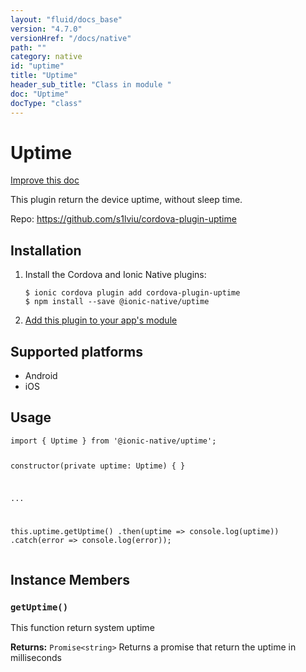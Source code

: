 ```yaml
---
layout: "fluid/docs_base"
version: "4.7.0"
versionHref: "/docs/native"
path: ""
category: native
id: "uptime"
title: "Uptime"
header_sub_title: "Class in module "
doc: "Uptime"
docType: "class"
---
```


<h1 class="api-title">Uptime</h1>

<a class="improve-v2-docs" href="http://github.com/ionic-team/ionic-native/edit/master/src/@ionic-native/plugins/uptime/index.ts#L1">
  Improve this doc
</a>







<p>This plugin return the device uptime, without sleep time.</p>


<p>Repo:
  <a href="https://github.com/s1lviu/cordova-plugin-uptime">
    https://github.com/s1lviu/cordova-plugin-uptime
  </a>
</p>


<h2><a class="anchor" name="installation" href="#installation"></a>Installation</h2>
<ol class="installation">
  <li>Install the Cordova and Ionic Native plugins:<br>
    <pre><code class="nohighlight">$ ionic cordova plugin add cordova-plugin-uptime
$ npm install --save @ionic-native/uptime
</code></pre>
  </li>
  <li><a href="https://ionicframework.com/docs/native/#Add_Plugins_to_Your_App_Module">Add this plugin to your app's module</a></li>
</ol>



<h2><a class="anchor" name="platforms" href="#platforms"></a>Supported platforms</h2>
<ul>
  <li>Android</li><li>iOS</li>
</ul>






<h2><a class="anchor" name="usage" href="#usage"></a>Usage</h2>
<pre><code class="lang-typescript">import { Uptime } from &#39;@ionic-native/uptime&#39;;

constructor(private uptime: Uptime) { }

...

this.uptime.getUptime()
  .then(uptime =&gt; console.log(uptime))
  .catch(error =&gt; console.log(error));
</code></pre>








<h2><a class="anchor" name="instance-members" href="#instance-members"></a>Instance Members</h2>
<h3><a class="anchor" name="getUptime" href="#getUptime"></a><code>getUptime()</code></h3>


This function return system uptime


<div class="return-value" markdown="1">
  <i class="icon ion-arrow-return-left"></i>
  <b>Returns:</b> <code>Promise&lt;string&gt;</code> Returns a promise that return the uptime in milliseconds
</div>





